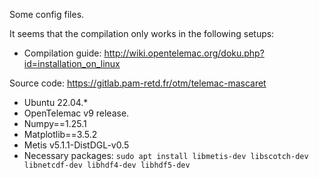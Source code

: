 Some config files.

It seems that the compilation only works in the following setups:
- Compilation guide: http://wiki.opentelemac.org/doku.php?id=installation_on_linux
  
Source code: https://gitlab.pam-retd.fr/otm/telemac-mascaret
- Ubuntu 22.04.*
- OpenTelemac v9 release.
- Numpy==1.25.1
- Matplotlib==3.5.2
- Metis v5.1.1-DistDGL-v0.5
- Necessary packages: `sudo apt install libmetis-dev libscotch-dev libnetcdf-dev libhdf4-dev libhdf5-dev`
